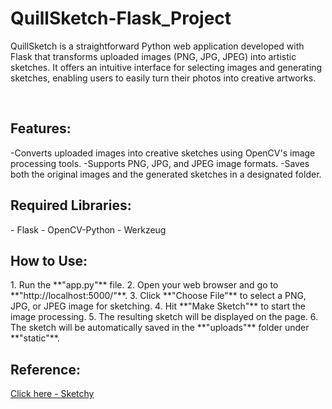 # QuillSketch-Flask_Project
QuillSketch is a straightforward Python web application developed with Flask that transforms uploaded images (PNG, JPG, JPEG) into artistic sketches. It offers an intuitive interface for selecting images and generating sketches, enabling users to easily turn their photos into creative artworks.

<br>
<h2>Features:</h2>
-Converts uploaded images into creative sketches using OpenCV's image processing tools.
-Supports PNG, JPG, and JPEG image formats.
-Saves both the original images and the generated sketches in a designated folder.
<br>
<h2>Required Libraries:  </h2>
- Flask  
- OpenCV-Python  
- Werkzeug  
<br>
<h2>How to Use:  </h2>
1. Run the **"app.py"** file.  
2. Open your web browser and go to **"http://localhost:5000/"**.  
3. Click **"Choose File"** to select a PNG, JPG, or JPEG image for sketching.  
4. Hit **"Make Sketch"** to start the image processing.  
5. The resulting sketch will be displayed on the page.  
6. The sketch will be automatically saved in the **"uploads"** folder under **"static"**.  


<h2>Reference: </h2>
<a href="https://machinelearningprojects.net/sketch-making-flask-app/">Click here - Sketchy</a>
